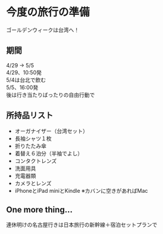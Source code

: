 # 今度の旅行の準備
ゴールデンウィークは台湾へ！

## 期間
4/29 -> 5/5  
4/29、10:50発  
5/4は台北で飲む  
5/5、16:00発  
後は行き当たりばったりの自由行動で  

## 所持品リスト
- オーガナイザー（台湾セット）
- 長袖シャツ１枚
- 折りたたみ傘
- 着替え６泊分（半袖でよし）
- コンタクトレンズ
- 洗面用具
- 充電器類
- カメラとレンズ
- iPhoneとiPad miniとKindle
※カバンに空きがあればMac

## One more thing...
連休明けの名古屋行きは日本旅行の新幹線＋宿泊セットプランで

